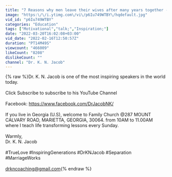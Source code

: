 ```yaml
---
title: "7 Reasons why men leave their wives after many years together - Dr. K. N. Jacob"
image: "https:\/\/i.ytimg.com\/vi\/p6Iu749WTBY\/hqdefault.jpg"
vid_id: "p6Iu749WTBY"
categories: "Education"
tags: ["Motivational","talk;","Inspiration;"]
date: "2022-03-20T16:02:08+03:00"
vid_date: "2022-02-16T12:50:57Z"
duration: "PT14M49S"
viewcount: "466009"
likeCount: "8208"
dislikeCount: ""
channel: "Dr. K. N. Jacob"
---
```

{% raw %}Dr. K. N. Jacob is one of the most inspiring speakers in the world today. <br /><br />Click Subscribe to subscribe to his YouTube Channel<br /><br />Facebook: <a rel="nofollow" target="blank" href="https://www.facebook.com/DrJacobNK/">https://www.facebook.com/DrJacobNK/</a><br /><br />If you live in Georgia (U.S), welcome to Family Church @287 MOUNT CALVARY ROAD, MARIETTA, GEORGIA, 30064.  from 10AM to 11.00AM where I teach life transforming lessons every Sunday.<br /><br />Warmly,<br />Dr. K. N. Jacob<br /><br />#TrueLove #InspiringGenerations #DrKNJacob #Separation #MarriageWorks<br /><br />drkncoaching@gmail.com{% endraw %}
